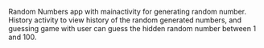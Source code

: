 Random Numbers app with mainactivity for generating random number. History activity to view history of the random generated numbers, and guessing game with user can guess the hidden random number between 1 and 100.
